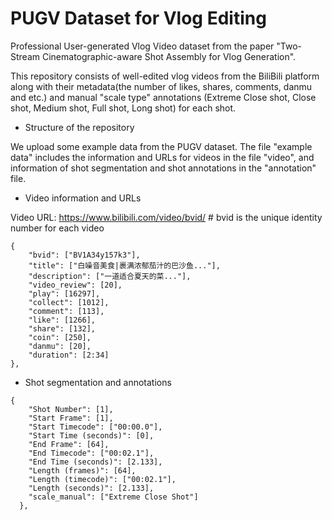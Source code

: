 # PUGV Dataset for Vlog Editing
  Professional User-generated Vlog Video dataset from the paper "Two-Stream Cinematographic-aware Shot Assembly for Vlog Generation".
  
This repository consists of well-edited vlog videos from the BiliBili platform along with their metadata(the number of likes, shares, comments, danmu and etc.) and manual "scale type" annotations (Extreme Close shot, Close shot, Medium shot, Full shot, Long shot) for each shot.


* Structure of the repository

We upload some example data from the PUGV dataset. The file "example data" includes the information and URLs for videos in the file "video", and information of shot segmentation and shot annotations in the "annotation" file.

* Video information and URLs
  
Video URL:  https://www.bilibili.com/video/bvid/ # bvid is the unique identity number for each video
```
{
    "bvid": ["BV1A34y157k3"],
    "title": ["白噪音美食|裹满浓郁茄汁的巴沙鱼..."],
    "description": ["一道适合夏天的菜..."],
    "video_review": [20],
    "play": [16297],
    "collect": [1012],
    "comment": [113],
    "like": [1266],
    "share": [132],
    "coin": [250],
    "danmu": [20],
    "duration": [2:34]
},
```


* Shot segmentation and annotations

```
{
    "Shot Number": [1],
    "Start Frame": [1],
    "Start Timecode": ["00:00.0"],
    "Start Time (seconds)": [0],
    "End Frame": [64],
    "End Timecode": ["00:02.1"],
    "End Time (seconds)": [2.133],
    "Length (frames)": [64],
    "Length (timecode)": ["00:02.1"],
    "Length (seconds)": [2.133],
    "scale_manual": ["Extreme Close Shot"]
  },
```











